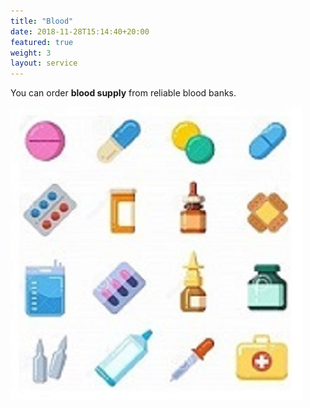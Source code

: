 ```yaml
---
title: "Blood"
date: 2018-11-28T15:14:40+20:00 
featured: true
weight: 3
layout: service
---
```


You can order **blood supply** from reliable blood banks.

![Pharm drugs](/images/illustrations/pharm-drugs.jpg)







